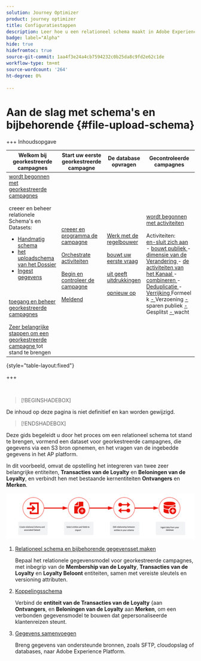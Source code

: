 ```yaml
---
solution: Journey Optimizer
product: journey optimizer
title: Configuratiestappen
description: Leer hoe u een relationeel schema maakt in Adobe Experience Platform door een DDL te uploaden
badge: label="Alpha"
hide: true
hidefromtoc: true
source-git-commit: 1aa4f3e24a4cb7594232c0b25da8c9fd2e62c1de
workflow-type: tm+mt
source-wordcount: '264'
ht-degree: 0%

---
```


# Aan de slag met schema&#39;s en bijbehorende {#file-upload-schema}

+++ Inhoudsopgave

| Welkom bij georkestreerde campagnes | Start uw eerste georkestreerde campagne | De database opvragen | Gecontroleerde campagnes |
|---|---|---|---|
| [ wordt begonnen met georkestreerde campagnes ](gs-orchestrated-campaigns.md)<br/><br/> creeer en beheer relationele Schema&#39;s en Datasets:</br> <ul><li>[ Handmatig schema ](manual-schema.md)</li><li>[ het uploadschema van het Dossier ](file-upload-schema.md)</li><li>[ Ingest gegevens ](ingest-data.md)</li></ul><br/><br/>[ toegang en beheer georkestreerde campagnes ](access-manage-orchestrated-campaigns.md)<br/><br/>[ Zeer belangrijke stappen om een georkestreerde campagne ](gs-campaign-creation.md) tot stand te brengen | [ creeer en programma de campagne ](create-orchestrated-campaign.md)<br/><br/>[ Orchestrate activiteiten ](orchestrate-activities.md)<br/><br/>[ Begin en controleer de campagne ](start-monitor-campaigns.md)<br/><br/>[ Meldend ](reporting-campaigns.md) | [ Werk met de regelbouwer ](orchestrated-rule-builder.md)<br/><br/>[ bouwt uw eerste vraag ](build-query.md)<br/><br/>[ uit geeft uitdrukkingen ](edit-expressions.md)<br/><br/>[ opnieuw op ](retarget.md) | [ wordt begonnen met activiteiten ](activities/about-activities.md)<br/><br/> Activiteiten:<br/>[ en-sluit zich aan ](activities/and-join.md) - [ bouwt publiek ](activities/build-audience.md) - [ dimensie van de Verandering ](activities/change-dimension.md) - [ de activiteiten van het Kanaal ](activities/channels.md) - [ combineren ](activities/combine.md) - [ Deduplicatie ](activities/deduplication.md) - [ Verrijking ](activities/enrichment.md) Formeel k [ - ](activities/fork.md) Verzoening [ - ](activities/reconciliation.md) sparen publiek [ - ](activities/save-audience.md) Gesplitst [ - ](activities/split.md) wacht [](activities/wait.md) |

{style="table-layout:fixed"}

+++

</br>

>[!BEGINSHADEBOX]

De inhoud op deze pagina is niet definitief en kan worden gewijzigd.

>[!ENDSHADEBOX]

Deze gids begeleidt u door het proces om een relationeel schema tot stand te brengen, vormend een dataset voor georkestreerde campagnes, die gegevens via een S3 bron opnemen, en het vragen van de ingebedde gegevens in het AP platform.

In dit voorbeeld, omvat de opstelling het integreren van twee zeer belangrijke entiteiten, **Transacties van de Loyalty** en **Beloningen van de Loyalty**, en verbindt hen met bestaande kernentiteiten **Ontvangers** en **Merken**.

![](assets/do-not-localize/schema_admin.png)

1. [Relationeel schema en bijbehorende gegevensset maken](#schema)

   Bepaal het relationele gegevensmodel voor georkestreerde campagnes, met inbegrip van de **Membership van de Loyalty**, **Transacties van de Loyalty** en **Loyalty Beloont** entiteiten, samen met vereiste sleutels en versioning attributen.

1. [Koppelingsschema](#link-schema)

   Verbind de **entiteit van de Transacties van de Loyalty** {aan **Ontvangers**, en **Beloningen van de Loyalty** aan **Merken**, om een verbonden gegevensmodel te bouwen dat gepersonaliseerde klantenreizen steunt.

1. [Gegevens samenvoegen](#ingest)

   Breng gegevens van ondersteunde bronnen, zoals SFTP, cloudopslag of databases, naar Adobe Experience Platform.


<!--### Setting Up Change data capture ingestion {#cdc-ingestion}

If you need to change the data source, you must delete the existing dataflow and create a new one pointing to the same dataset with the new source.

When using Change Data Capture (CDC), it is essential that the source and dataset remain in sync to ensure accurate incremental updates. Follow the steps below:

1. **Schema Requirements**
   - Your schema must include:
     - A **primary key** (e.g., `transaction_id`)
     - A **versioning field** (e.g., `lastmodified` or an incrementing `version_id`)
   - Enable the dataset for **Orchestrated Campaigns** if needed.

2. **CDC Dataflow Setup**
   - During dataflow creation, after choosing your source and files:
     - **Enable the CDC option**
     - Select your CDC-ready dataset
     - Confirm field mappings (especially version field)

3. **Keep Source and Target in Sync**
   - The source system must consistently update the version field so the platform can detect changes accurately.

Once set up, the platform will automatically ingest **only changed or new records** each time the flow runs.
-->
